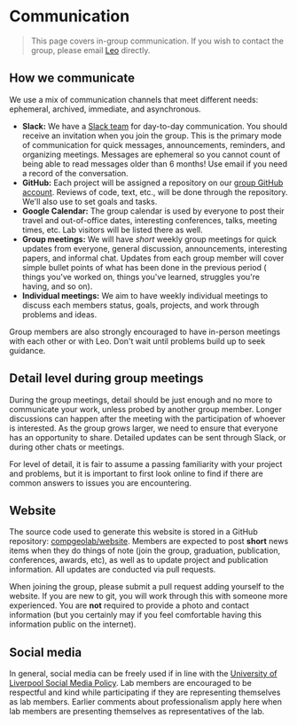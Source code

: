 # Communication

> This page covers in-group communication. If you wish to contact the group,
> please email [Leo][leo] directly.

## How we communicate

We use a mix of communication channels that meet different needs: ephemeral,
archived, immediate, and asynchronous.

* **Slack:** We have a [Slack team][slack] for day-to-day communication. You
  should receive an invitation when you join the group. This is the primary
  mode of communication for quick messages, announcements, reminders, and
  organizing meetings. Messages are ephemeral so you cannot count of being able
  to read messages older than 6 months! Use email if you need a record of the
  conversation.
* **GitHub:** Each project will be assigned a repository on our
  [group GitHub account][gh]. Reviews of code, text, etc., will be done
  through the repository. We'll also use to set goals and tasks.
* **Google Calendar:** The group calendar is used by everyone to post their
  travel and out-of-office dates, interesting conferences, talks, meeting
  times, etc. Lab visitors will be listed there as well.
* **Group meetings:** We will have *short* weekly group meetings for quick
  updates from everyone, general discussion, announcements, interesting papers,
  and informal chat. Updates from each group member will cover simple bullet
  points of what has been done in the previous period ( things you've worked on,
  things you've learned, struggles you're having, and so on).
* **Individual meetings:** We aim to have weekly individual meetings to discuss
  each members status, goals, projects, and work through problems and ideas.

Group members are also strongly encouraged to have in-person meetings with each
other or with Leo. Don't wait until problems build up to seek guidance.

## Detail level during group meetings

During the group meetings, detail should be just enough and no more to
communicate your work, unless probed by another group member. Longer
discussions can happen after the meeting with the participation of whoever is
interested. As the group grows larger, we need to ensure that everyone has an
opportunity to share. Detailed updates can be sent through Slack, or during
other chats or meetings.

For level of detail, it is fair to assume a passing familiarity with your
project and problems, but it is important to first look online to find if there
are common answers to issues you are encountering.

## Website

The source code used to generate this website is stored in a GitHub repository:
[compgeolab/website][gh-web].
Members are expected to post **short** news items when they do things of note
(join the group, graduation, publication, conferences, awards, etc), as well as
to update project and publication information.
All updates are conducted via pull requests.

When joining the group, please submit a pull request adding yourself to the
website. If you are new to git, you will work through this with someone more
experienced. You are **not** required to provide a photo and contact
information (but you certainly may if you feel comfortable having this
information public on the internet).

## Social media

In general, social media can be freely used if in line with the
[University of Liverpool Social Media Policy][liv-social].
Lab members are encouraged to be respectful and kind while participating if
they are representing themselves as lab members. Earlier comments about
professionalism apply here when lab members are presenting themselves as
representatives of the lab.

[leo]: https://www.compgeolab.org/people/uieda.html
[gh]: https://github.com/compgeolab/
[slack]: https://compgeolab.slack.com
[web]: https://www.compgeolab.org
[gh-web]: https://github.com/compgeolab/website
[liv-social]: https://www.liverpool.ac.uk/media/livacuk/computingservices/regulations/social-media-policy.pdf

